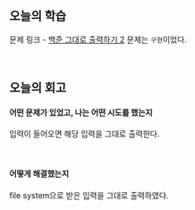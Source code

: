 ## 오늘의 학습
문제 링크 - [백준 그대로 출력하기 2](https://www.acmicpc.net/problem/11719)
문제는 `구현`이었다.

<br/>

## 오늘의 회고
#### 어떤 문제가 있었고, 나는 어떤 시도를 했는지
입력이 들어오면 해당 입력을 그대로 출력한다.

<br/>

#### 어떻게 해결했는지
file system으로 받은 입력을 그대로 출력하였다.

<br/>
